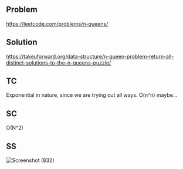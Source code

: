 ## Problem

https://leetcode.com/problems/n-queens/

## Solution

https://takeuforward.org/data-structure/n-queen-problem-return-all-distinct-solutions-to-the-n-queens-puzzle/

## TC

Exponential in nature, since we are trying out all ways. O(n^n) maybe...

## SC

O(N^2)

## SS
![Screenshot (832)](https://user-images.githubusercontent.com/67089723/224088466-7db37b2f-9484-4112-8f11-66c7963bc136.png)
